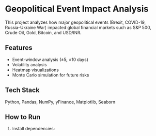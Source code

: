 # Geopolitical Event Impact Analysis

This project analyzes how major geopolitical events (Brexit, COVID-19, Russia–Ukraine War) impacted global financial markets such as S&P 500, Crude Oil, Gold, Bitcoin, and USD/INR.

## Features
- Event-window analysis (±5, ±10 days)
- Volatility analysis
- Heatmap visualizations
- Monte Carlo simulation for future risks

## Tech Stack
Python, Pandas, NumPy, yFinance, Matplotlib, Seaborn

## How to Run
1. Install dependencies:
